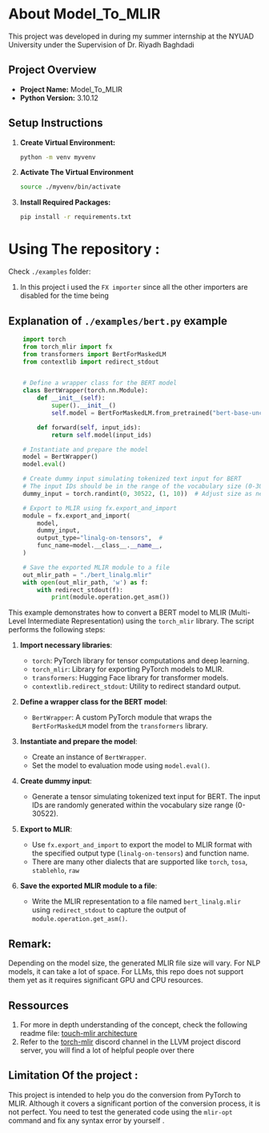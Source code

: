 # About Model_To_MLIR
This project was developed in during my summer internship at the NYUAD University under the Supervision of Dr. Riyadh Baghdadi
## Project Overview
- **Project Name:** Model_To_MLIR
- **Python Version:** 3.10.12
## Setup Instructions
1. **Create Virtual Environment:**
    ```bash
    python -m venv myvenv
    ```
2. **Activate The Virtual Environment**
    ```bash
    source ./myvenv/bin/activate 
    ```
3. **Install Required Packages:**
    ```bash
    pip install -r requirements.txt
    ```

# Using The repository : 
Check `./examples` folder: 
1. In this project i used the `FX importer` since all the other importers are disabled for the time being
## Explanation of `./examples/bert.py` example
```python
    import torch
    from torch_mlir import fx
    from transformers import BertForMaskedLM
    from contextlib import redirect_stdout


    # Define a wrapper class for the BERT model
    class BertWrapper(torch.nn.Module):
        def __init__(self):
            super().__init__()
            self.model = BertForMaskedLM.from_pretrained("bert-base-uncased", return_dict=False)

        def forward(self, input_ids):
            return self.model(input_ids)

    # Instantiate and prepare the model
    model = BertWrapper()
    model.eval()

    # Create dummy input simulating tokenized text input for BERT
    # The input IDs should be in the range of the vocabulary size (0-30522 for BERT)
    dummy_input = torch.randint(0, 30522, (1, 10))  # Adjust size as needed

    # Export to MLIR using fx.export_and_import
    module = fx.export_and_import(
        model,
        dummy_input,
        output_type="linalg-on-tensors",  # 
        func_name=model.__class__.__name__,
    )

    # Save the exported MLIR module to a file
    out_mlir_path = "./bert_linalg.mlir"
    with open(out_mlir_path, 'w') as f:
        with redirect_stdout(f):
            print(module.operation.get_asm())
   ```
This example demonstrates how to convert a BERT model to MLIR (Multi-Level Intermediate Representation) using the `torch_mlir` library. The script performs the following steps:

1. **Import necessary libraries**:
    - `torch`: PyTorch library for tensor computations and deep learning.
    - `torch_mlir`: Library for exporting PyTorch models to MLIR.
    - `transformers`: Hugging Face library for transformer models.
    - `contextlib.redirect_stdout`: Utility to redirect standard output.

2. **Define a wrapper class for the BERT model**:
    - `BertWrapper`: A custom PyTorch module that wraps the `BertForMaskedLM` model from the `transformers` library.

3. **Instantiate and prepare the model**:
    - Create an instance of `BertWrapper`.
    - Set the model to evaluation mode using `model.eval()`.

4. **Create dummy input**:
    - Generate a tensor simulating tokenized text input for BERT. The input IDs are randomly generated within the vocabulary size range (0-30522).

5. **Export to MLIR**:
    - Use `fx.export_and_import` to export the model to MLIR format with the specified output type (`linalg-on-tensors`) and function name.
    - There are many other dialects that are supported like `torch`, `tosa`, `stablehlo`, `raw`

6. **Save the exported MLIR module to a file**:
    - Write the MLIR representation to a file named `bert_linalg.mlir` using `redirect_stdout` to capture the output of `module.operation.get_asm()`.
   


## Remark:
Depending on the model size, the generated MLIR file size will vary. For NLP models, it can take a lot of space. For LLMs, this repo does not support them yet as it requires significant GPU and CPU resources.
<!--
This section provides resources for further understanding of the concepts discussed in the README. It includes a link to the torch-mlir architecture documentation and a reference to the torch-mlir Discord channel within the LLVM project Discord server for community support.
-->
## Ressources
1. For more in depth understanding of the concept, check the following readme file:
[touch-mlir architecture](https://github.com/llvm/torch-mlir/blob/main/docs/architecture.md)
2. Refer to the [torch-mlir](https://discord.com/channels/636084430946959380/742573221882364009) discord channel in the LLVM project discord server, you will find a lot of helpful people over there  
## Limitation Of the project :
This project is intended to help you do the conversion from PyTorch to MLIR. Although it covers a significant portion of the conversion process, it is not perfect. You need to test the generated code using the `mlir-opt` command and fix any syntax error by yourself .